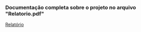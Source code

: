 
### Documentação completa sobre o projeto no arquivo "Relatorio.pdf"

[Relatório](https://github.com/guilherme-dev/matriz_inversa/blob/master/Relatorio.pdf)

